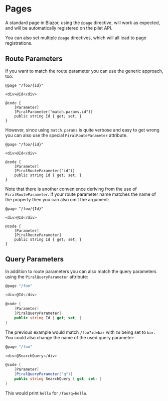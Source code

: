 # Pages

A standard page in Blazor, using the `@page` directive, will work as expected, and will be automatically registered on the pilet API.

You can also set multiple `@page` directives, which will all lead to page registrations.

## Route Parameters

If you want to match the route parameter you can use the generic approach, too:

```razor
@page "/foo/{id}"

<div>@Id</div>

@code {
    [Parameter]
    [PiralParameter("match.params.id")]
    public string Id { get; set; }
}
```

However, since using `match.params` is quite verbose and easy to get wrong you can also use the special `PiralRouteParameter` attribute.

```razor
@page "/foo/{id}"

<div>@Id</div>

@code {
    [Parameter]
    [PiralRouteParameter("id")]
    public string Id { get; set; }
}
```

Note that there is another convenience deriving from the use of `PiralRouteParameter`. If your route parameter name matches the name of the property then you can also omit the argument:

```razor
@page "/foo/{Id}"

<div>@Id</div>

@code {
    [Parameter]
    [PiralRouteParameter]
    public string Id { get; set; }
}
```

## Query Parameters

In addition to route parameters you can also match the query parameters using the `PiralQueryParameter` attribute:

```cs
@page "/foo"

<div>@Id</div>

@code {
    [Parameter]
    [PiralQueryParameter]  
    public string Id { get; set; } 
}
```

The previous example would match `/foo?id=bar` with `Id` being set to `bar`. You could also change the name of the used query parameter:

```cs
@page "/foo"

<div>@SearchQuery</div>

@code {
    [Parameter]
    [PiralQueryParameter("q")]  
    public string SearchQuery { get; set; } 
}
```

This would print `hello` for `/foo?q=hello`.

